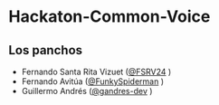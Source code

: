 # Hackaton-Common-Voice

## Los panchos
- Fernando Santa Rita Vizuet ([@FSRV24](https://github.com/FSRV24) )
- Fernando Avitúa ([@FunkySpiderman](https://github.com/FunkySpiderman) )
- Guillermo Andrés ([@gandres-dev](https://github.com/gandres-dev) )
